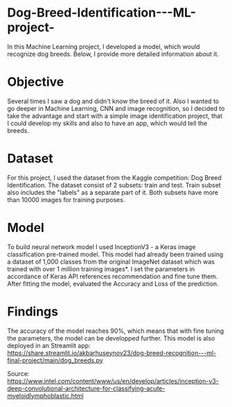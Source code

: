 # Dog-Breed-Identification---ML-project-

In this Machine Learning project, I developed a model, which would recognize dog breeds. Below, I provide more detailed information about it.


# Objective

Several times I saw a dog and didn't know the breed of it. Also I wanted to go deeper in Machine Learning, CNN and image recognition, so I decided to take the advantage and start with a simple image identification project, that I could develop my skills and also to have an app, which would tell the breeds.


# Dataset

For this project, I used the dataset from the Kaggle competition: Dog Breed Identification. The dataset consist of 2 subsets: train and test. Train subset also includes the "labels" as a separate part of it. Both subsets have more than 10000 images for training purposes.


# Model

To build neural network model I used InceptionV3 - a Keras image classification pre-trained model. This model had already been trained using a dataset of 1,000 classes from the original ImageNet dataset which was trained with over 1 million training images*. I set the parameters in accordance of Keras API references recommendation and fine tune them. After fitting the model, evaluated the Accuracy and Loss of the prediction.


# Findings

The accuracy of the model reaches 90%, which means that with fine tuning the parameters, the model can be developped further. This model is also deployed in an Streamlit app: https://share.streamlit.io/akbarhuseynov23/dog-breed-recognition---ml-final-project/main/dog_breeds.py

Source: https://www.intel.com/content/www/us/en/develop/articles/inception-v3-deep-convolutional-architecture-for-classifying-acute-myeloidlymphoblastic.html
